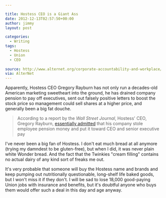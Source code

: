 ```yaml
---

title: Hostess CEO is a Giant Ass
date: 2012-12-13T02:57:50+00:00
author: jimmy
layout: post

categories:
  - Writing
tags:
  - Hostess
  - Union
  - CEO
  
source: http://www.alternet.org/corporate-accountability-and-workplace/twinkie-ceo-admits-company-took-employees-pensions-and-put-it?paging=off
via: AlterNet  
---
```


Apparently, Hostess CEO Gregory Rayburn has not only run a decades-old American marketing sweetheart into the ground, he has drained company pension to pay off executives, sent out falsely positive letters to boost the stock price so management could sell shares at a higher price, and generally been a big fat douche.
  
>According to a report by the *Wall Street Journal*, Hostess' CEO, Gregory Rayburn, </span><a href="http://online.wsj.com/article/SB10001424127887323316804578165813739413332.html?mod=googlenews_wsj">essentially admitted</a><span> that his company stole employee pension money and put it toward CEO and senior executive pay</span>
    
I've never been a big fan of Hostess.  I don't eat much bread at all anymore (trying my damndest to be gluten-free), but when I did, it was never plain white Wonder bread.  And the fact that the Twinkies "cream filling" contains no actual dairy of any kind sort of freaks me out.
  
It's very probable that someone will buy the Hostess name and brands and keep pumping out nutritionally questionable, long-shelf life baked goods, but I won't miss it if they don't.  I will be sad to lose 18,000 good-paying Union jobs with insurance and benefits, but it's doubtful anyone who buys them would offer such a deal in this day and age anyway.
  

